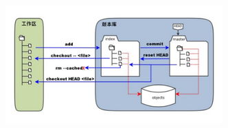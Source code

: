 ![image](https://github.com/lddatabase/bigdata_recording/blob/45d0e1df954bb7767c61fd8dfec82f9dd027f266/images/%E5%B7%A5%E4%BD%9C%E5%8C%BA-%E6%9A%82%E5%AD%98%E5%8C%BA-%E7%89%88%E6%9C%AC%E5%BA%93.png)
